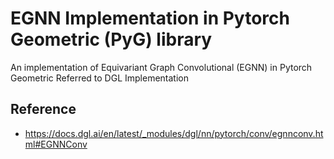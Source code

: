 # EGNN Implementation in Pytorch Geometric (PyG) library
An implementation of Equivariant Graph Convolutional (EGNN) in Pytorch Geometric Referred to DGL Implementation

## Reference
- https://docs.dgl.ai/en/latest/_modules/dgl/nn/pytorch/conv/egnnconv.html#EGNNConv